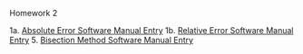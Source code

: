 Homework 2

1a. [Absolute Error Software Manual Entry](https://github.com/CamWeil/math4610/blob/master/softwaremanual/nmabserr.md)
1b. [Relative Error Software Manual Entry](https://github.com/CamWeil/math4610/blob/master/softwaremanual/nmrelerr.md)
5. [Bisection Method Software Manual Entry](https://github.com/CamWeil/math4610/blob/master/softwaremanual/nmbisect.md)
